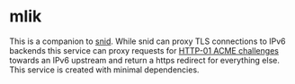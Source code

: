 # mlik

This is a companion to [snid](https://github.com/AGWA/sni). While snid can proxy TLS connections
to IPv6 backends this service can proxy requests for 
[HTTP-01 ACME challenges](https://letsencrypt.org/docs/challenge-types/) towards an IPv6 upstream
and return a https redirect for everything else.
This service is created with minimal dependencies.